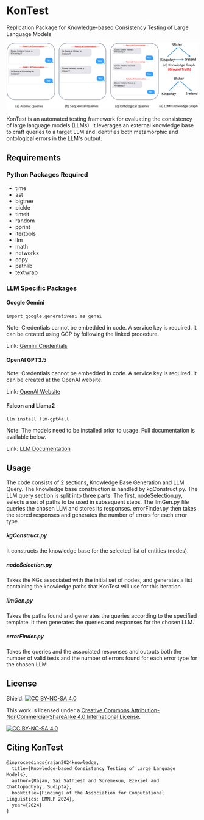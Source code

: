 # KonTest
Replication Package for Knowledge-based Consistency Testing of Large Language Models

![KonTest Overview](overview-approach.png)

KonTest is an automated testing framework for evaluating the consistency of large language models (LLMs). It leverages an external knowledge base to craft queries to a target LLM and identifies both metamorphic and ontological errors in the LLM's output.

## Requirements

### Python Packages Required

* time
* ast
* bigtree
* pickle
* timeit
* random
* pprint
* itertools
* llm
* math
* networkx
* copy
* pathlib
* textwrap

### LLM Specific Packages

#### Google Gemini

```
import google.generativeai as genai
```

Note: Credentials cannot be embedded in code. A service key is required.
It can be created using GCP by following the linked procedure.

Link: [Gemini Credentials](https://aistudio.google.com/app/apikey)

#### OpenAI GPT3.5


Note: Credentials cannot be embedded in code. A service key is required.
It can be created at the OpenAI website.

Link: [OpenAI Website](https://openai.com/)

#### Falcon and Llama2

```
llm install llm-gpt4all
```

Note: The models need to be installed prior to usage. Full documentation is available below.

Link: [LLM Documentation](https://llm.datasette.io/en/stable/other-models.html)


## Usage

The code consists of 2 sections, Knowledge Base Generation and LLM Query. The knowledge base construction is handled by kgConstruct.py. The LLM query section is split into three parts. The first, nodeSelection.py, selects a set of paths to be used in subsequent steps. The llmGen.py file queries the chosen LLM and stores its responses. errorFinder.py then takes the stored responses and generates the number of errors for each error type.

##### kgConstruct.py

It constructs the knowledge base for the selected list of entities (nodes).

##### nodeSelection.py

Takes the KGs associated with the initial set of nodes, and generates a list containing the knowledge paths that KonTest will use for this iteration.

##### llmGen.py

Takes the paths found and generates the queries according to the specified template. It then generates the queries and responses for the chosen LLM.

##### errorFinder.py

Takes the queries and the associated responses and outputs both the number of valid tests and the number of errors found for each error type for the chosen LLM.

## License

Shield: [![CC BY-NC-SA 4.0][cc-by-nc-sa-shield]][cc-by-nc-sa]

This work is licensed under a
[Creative Commons Attribution-NonCommercial-ShareAlike 4.0 International License][cc-by-nc-sa].

[![CC BY-NC-SA 4.0][cc-by-nc-sa-image]][cc-by-nc-sa]

[cc-by-nc-sa]: http://creativecommons.org/licenses/by-nc-sa/4.0/
[cc-by-nc-sa-image]: https://licensebuttons.net/l/by-nc-sa/4.0/88x31.png
[cc-by-nc-sa-shield]: https://img.shields.io/badge/License-CC%20BY--NC--SA%204.0-lightgrey.svg

## Citing KonTest

```
@inproceedings{rajan2024knowledge,
  title={Knowledge-based Consistency Testing of Large Language Models},
  author={Rajan, Sai Sathiesh and Soremekun, Ezekiel and Chattopadhyay, Sudipta},
  booktitle={Findings of the Association for Computational Linguistics: EMNLP 2024},
  year={2024}
}
```
